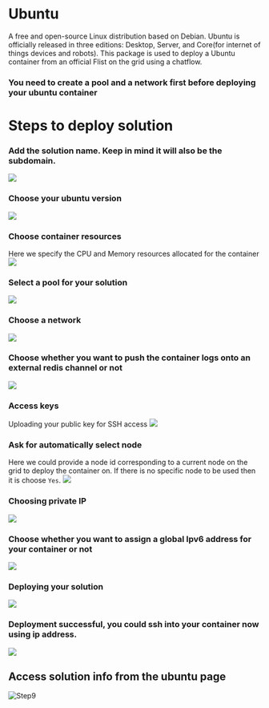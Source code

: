 # Ubuntu
A free and open-source Linux distribution based on Debian.
Ubuntu is officially released in three editions: Desktop, Server, and Core(for internet of things devices and robots). This package is used to deploy a Ubuntu container from an official Flist on the grid using a chatflow.

### You need to create a pool and a network first before deploying your ubuntu container

# Steps to deploy solution

### Add the solution name. Keep in mind it will also be the subdomain.
![](img/ubuntu_1.png)

### Choose your ubuntu version
![](img/ubuntu_2.png)

### Choose container resources
Here we specify the CPU and Memory resources allocated for the container
![](img/ubuntu_3.png)

### Select a pool for your solution
![](img/ubuntu_4.png)

### Choose a network
![](img/ubuntu_5.png)

### Choose whether you want to push the container logs onto an external redis channel or not
![](img/ubuntu_6.png)

### Access keys
Uploading your public key for SSH access
![](img/ubuntu_7.png)

### Ask for automatically select node
Here we could provide a node id corresponding to a current node on the grid to deploy the container on. If there is no specific node to be used then it is choose `Yes`.
![](img/ubuntu_8.png)

### Choosing private IP
![](img/ubuntu_10.png)

### Choose whether you want to assign a global Ipv6 address for your container or not
![](img/ubuntu_11.png)

### Deploying your solution
![](img/ubuntu_12.png)

### Deployment successful, you could ssh into your container now using ip address.
![](img/ubuntu_13.png)

## Access solution info from the ubuntu page
![Step9](img/ubuntu_14.png)
